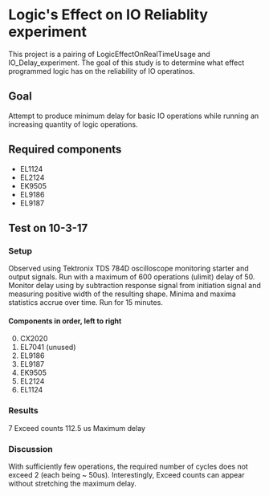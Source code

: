 # Logic's Effect on IO Reliablity experiment
This project is a pairing of LogicEffectOnRealTimeUsage and IO_Delay_experiment. The goal of this study is to determine what effect programmed logic has on the reliability of IO operatinos.

## Goal
Attempt to produce minimum delay for basic IO operations while running an increasing quantity of logic operations. 


## Required components 
- EL1124
- EL2124
- EK9505
- EL9186
- EL9187

## Test on 10-3-17

### Setup
Observed using Tektronix TDS 784D oscilloscope monitoring starter and output signals. Run with a maximum of 600 operations (ulimit)
delay of 50. Monitor delay using by subtraction response signal from initiation signal and measuring positive width of the resulting shape. Minima and maxima statistics accrue over time. Run for 15 minutes. 

#### Components in order, left to right
0. CX2020
0. EL7041 (unused)
0. EL9186
0. EL9187
0. EK9505
0. EL2124
0. EL1124

### Results
7 Exceed counts
112.5 us Maximum delay

### Discussion
With sufficiently few operations, the required number of cycles does not exceed 2 (each being ~ 50us). Interestingly, Exceed counts can appear without stretching the maximum delay. 

